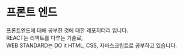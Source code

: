 # 프론트 엔드

프론트엔드에 대해 공부한 것에 대한 레포지터리 입니다.  
REACT는 리액트를 다루는 기술로,  
WEB STANDARD는 DO it HTML, CSS, 자바스크립트로 공부하고 있습니다.
